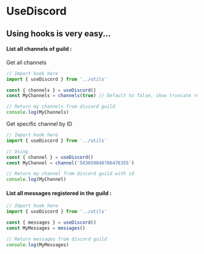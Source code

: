# UseDiscord

## Using hooks is very easy...

#### List all channels of guild :

Get all channels

```typescript
// Import hook here
import { useDiscord } from '../utils'

const { channels } = useDiscord()
const MyChannels = channels(true) // Default to false, show truncate return

// Return my channels from discord guild
console.log(MyChannels)
```

Get specific channel by ID

```typescript
// Import hook here
import { useDiscord } from '../utils'

// Using
const { channel } = useDiscord()
const MyChannel = channel('583050048766476355')

// Return my channel from discord guild with id
console.log(MyChannel)
```

#### List all messages registered in the guild :

```typescript
// Import hook here
import { useDiscord } from '../utils'

const { messages } = useDiscord()
const MyMessages = messages()

// Return messages from discord guild
console.log(MyMessages)
```

